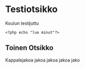 # Testiotsikko

Koulun testijuttu

	<?php echo "lue minut"?>

## Toinen Otsikko

Kappalejakoa jakoa jakoa jakoa jako
